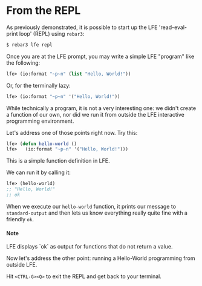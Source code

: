 # From the REPL

As previously demonstrated, it is possible to start up the LFE 'read-eval-print loop' (REPL) using `rebar3`:

```bash
$ rebar3 lfe repl
```

Once you are at the LFE prompt, you may write a simple LFE "program" like the following:

```lisp
lfe> (io:format "~p~n" (list "Hello, World!"))
```

Or, for the terminally lazy:

```lisp
lfe> (io:format "~p~n" '("Hello, World!"))
```

While technically a program, it is not a very interesting one: we didn't create a function of our own, nor did we run it from outside the LFE interactive programming environment.

Let's address one of those points right now. Try this:

```lisp
lfe> (defun hello-world ()
lfe>   (io:format "~p~n" '("Hello, World!")))
```

This is a simple function definition in LFE.

We can run it by calling it:

```lisp
lfe> (hello-world)
;; "Hello, World!"
;; ok
```

When we execute our `hello-world` function, it prints our message to `standard-output` and then lets us know everything really quite fine with a friendly `ok`.

<div class="alert alert-info">
  <h4 class="alert-heading">
    <i class="fa fa-info-circle" aria-hidden="true"></i>
    Note
  </h4>
  <p class="mb-0">
    LFE displays `ok` as output for functions that do not return a value.
  </p>
</div>

Now let's address the other point: running a Hello-World programming from outside LFE.

Hit `<CTRL-G><Q>` to exit the REPL and get back to your terminal.
